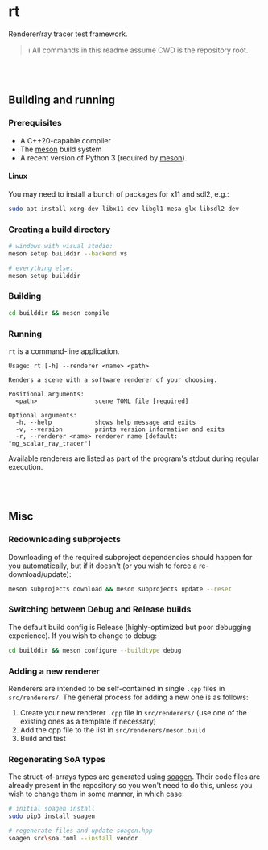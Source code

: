 # rt

Renderer/ray tracer test framework.

> ℹ&#xFE0F; All commands in this readme assume CWD is the repository root.

<br><br>

## Building and running

### Prerequisites

-   A C++20-capable compiler
-   The [meson] build system
-   A recent version of Python 3 (required by [meson]).

#### Linux

You may need to install a bunch of packages for x11 and sdl2, e.g.:

```sh
sudo apt install xorg-dev libx11-dev libgl1-mesa-glx libsdl2-dev
```

### Creating a build directory

```sh
# windows with visual studio:
meson setup builddir --backend vs

# everything else:
meson setup builddir
```

### Building

```sh
cd builddir && meson compile
```

### Running

`rt` is a command-line application.

```
Usage: rt [-h] --renderer <name> <path>

Renders a scene with a software renderer of your choosing.

Positional arguments:
  <path>                scene TOML file [required]

Optional arguments:
  -h, --help            shows help message and exits
  -v, --version         prints version information and exits
  -r, --renderer <name> renderer name [default: "mg_scalar_ray_tracer"]
```

Available renderers are listed as part of the program's stdout during regular execution.

<br><br>

## Misc

### Redownloading subprojects

Downloading of the required subproject dependencies should happen for you automatically, but if it doesn't (or you wish to force a re-download/update):

```sh
meson subprojects download && meson subprojects update --reset
```

### Switching between Debug and Release builds

The default build config is Release (highly-optimized but poor debugging experience). If you wish to change to debug:

```sh
cd builddir && meson configure --buildtype debug
```

### Adding a new renderer

Renderers are intended to be self-contained in single `.cpp` files in `src/renderers/`. The general process for adding a new one is as follows:

1. Create your new renderer `.cpp` file in `src/renderers/` (use one of the existing ones as a template if necessary)
2. Add the cpp file to the list in `src/renderers/meson.build`
3. Build and test

### Regenerating SoA types

The struct-of-arrays types are generated using [soagen]. Their code files are already present in the repository so
you won't need to do this, unless you wish to change them in some manner, in which case:

```sh
# initial soagen install
sudo pip3 install soagen

# regenerate files and update soagen.hpp
soagen src\soa.toml --install vendor
```

<br><br>

[meson]: https://mesonbuild.com/Getting-meson.html
[soagen]: https://marzer.github.io/soagen/
